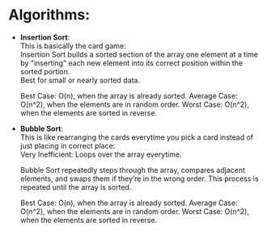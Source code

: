 # Algorithms:

- **Insertion Sort**:   
    This is basically the card game:  
    Insertion Sort builds a sorted section of the array one element at a time by "inserting" each new element into its correct position within the sorted portion.  
    Best for small or nearly sorted data.

    Best Case: O(n), when the array is already sorted.
    Average Case: O(n^2), when the elements are in random order.
    Worst Case: O(n^2), when the elements are sorted in reverse.

- **Bubble Sort**:  
    This is like rearranging the cards everytime you pick a card instead of just placing in correct place:  
    Very Inefficient: Loops over the array everytime.

    Bubble Sort repeatedly steps through the array, compares adjacent elements, and swaps them if they’re in the wrong order. This process is repeated until the array is sorted.

    Best Case: O(n), when the array is already sorted.
    Average Case: O(n^2), when the elements are in random order.
    Worst Case: O(n^2), when the elements are sorted in reverse.
